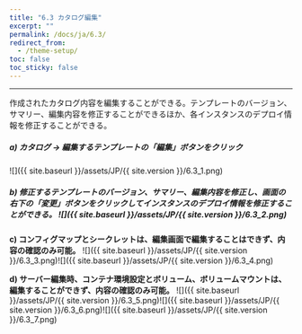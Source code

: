 ```yaml
---
title: "6.3 カタログ編集"
excerpt: ""
permalink: /docs/ja/6.3/
redirect_from:
  - /theme-setup/
toc: false
toc_sticky: false
---
```



---

作成されたカタログ内容を編集することができる。テンプレートのバージョン、サマリー、編集内容を修正することができるほか、各インスタンスのデプロイ情報を修正することができる。

##### a\) カタログ → 編集するテンプレートの「編集」ボタンをクリック
![]({{ site.baseurl }}/assets/JP/{{ site.version }}/6.3_1.png)

##### b\) 修正するテンプレートのバージョン、サマリー、編集内容を修正し、画面の右下の「変更」ボタンをクリックしてインスタンスのデプロイ情報を修正することができる。 ![]({{ site.baseurl }}/assets/JP/{{ site.version }}/6.3_2.png)

**c\) コンフィグマップとシークレットは、編集画面で編集することはできず、内容の確認のみ可能。**
![]({{ site.baseurl }}/assets/JP/{{ site.version }}/6.3_3.png)![]({{ site.baseurl }}/assets/JP/{{ site.version }}/6.3_4.png)

**d\) サーバー編集時、コンテナ環境設定とボリューム、ボリュームマウントは、編集することができず、内容の確認のみ可能。**
![]({{ site.baseurl }}/assets/JP/{{ site.version }}/6.3_5.png)![]({{ site.baseurl }}/assets/JP/{{ site.version }}/6.3_6.png)![]({{ site.baseurl }}/assets/JP/{{ site.version }}/6.3_7.png)

